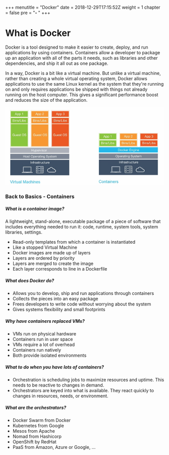 +++
menutitle = "Docker"
date = 2018-12-29T17:15:52Z
weight = 1
chapter = false
pre = "<b>- </b>"
+++


# What is Docker
Docker is a tool designed to make it easier to create, deploy, and run applications by using containers. Containers allow a developer to package up an application with all of the parts it needs, such as libraries and other dependencies, and ship it all out as one package.

In a way, Docker is a bit like a virtual machine. But unlike a virtual machine, rather than creating a whole virtual operating system, Docker allows applications to use the same Linux kernel as the system that they're running on and only requires applications be shipped with things not already running on the host computer. This gives a significant performance boost and reduces the size of the application.

![Kernel](docker.jpg)

### Back to Basics - Containers

##### What is a container image?
A lightweight, stand-alone, executable package of a piece of software that includes everything needed to run it: code, runtime, system tools, system libraries, settings.

- Read-only templates from which a container is instantiated
- Like a stopped Virtual Machine
- Docker images are made up of layers
- Layers are ordered by priority
- Layers are merged to create the image
- Each layer corresponds to line in a Dockerfile

##### What does Docker do?
- Allows you to develop, ship and run applications through containers
- Collects the pieces into an easy package 
- Frees developers to write code without worrying about the system
- Gives systems flexibility and small footprints

##### Why have containers replaced VMs?
- VMs run on physical hardware
- Containers run in user space 
- VMs require a lot of overhead
- Containers run natively 
- Both provide isolated environments

##### What to do when you have lots of containers?
- Orchestration is scheduling jobs to maximize resources and uptime. This needs to be reactive to changes in demand.
- Orchestrators are keyed into what is available. They react quickly to changes in resources, needs, or environment. 
 
##### What are the orchestrators?

- Docker Swarm from Docker
- Kubernetes from Google
- Mesos  from Apache
- Nomad from Hashicorp
- OpenShift by RedHat
- PaaS from Amazon, Azure or Google, ...


